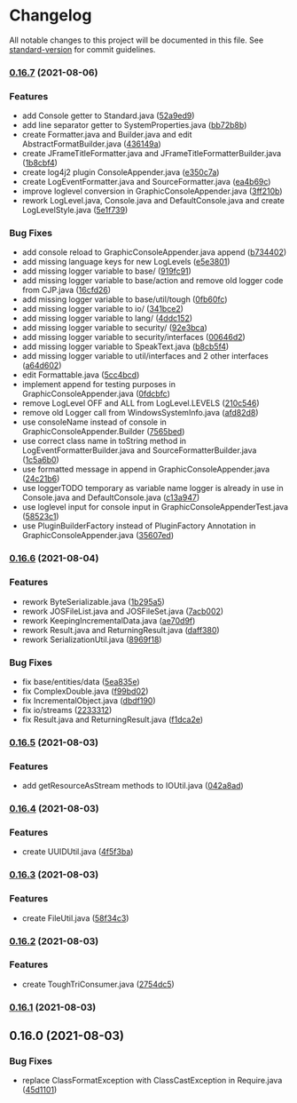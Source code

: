 # Changelog

All notable changes to this project will be documented in this file. See [standard-version](https://github.com/conventional-changelog/standard-version) for commit guidelines.

### [0.16.7](https://github.com/Panzer1119/CJP-Base/compare/v0.16.6...v0.16.7) (2021-08-06)


### Features

* add Console getter to Standard.java ([52a9ed9](https://github.com/Panzer1119/CJP-Base/commit/52a9ed9aff395900b44d840a149dd58e21a5ba57))
* add line separator getter to SystemProperties.java ([bb72b8b](https://github.com/Panzer1119/CJP-Base/commit/bb72b8be5aa0d148c0d6af0f606999ba3b62604a))
* create Formatter.java and Builder.java and edit AbstractFormatBuilder.java ([436149a](https://github.com/Panzer1119/CJP-Base/commit/436149a8bdea2b3e70214ae7bac670b6c1e94dde))
* create JFrameTitleFormatter.java and JFrameTitleFormatterBuilder.java ([1b8cbf4](https://github.com/Panzer1119/CJP-Base/commit/1b8cbf43b4d759aacce3d51c80ec8d89295848d6))
* create log4j2 plugin ConsoleAppender.java ([e350c7a](https://github.com/Panzer1119/CJP-Base/commit/e350c7a9bda3714d30e885ccabe9ea1735cdba4e))
* create LogEventFormatter.java and SourceFormatter.java ([ea4b69c](https://github.com/Panzer1119/CJP-Base/commit/ea4b69cb19ca28219cef56627015c7ed9aaad9f6))
* improve loglevel conversion in GraphicConsoleAppender.java ([3ff210b](https://github.com/Panzer1119/CJP-Base/commit/3ff210b6e517d425480ba5461f75230622ff0ddd))
* rework LogLevel.java, Console.java and DefaultConsole.java and create LogLevelStyle.java ([5e1f739](https://github.com/Panzer1119/CJP-Base/commit/5e1f73936f4162d137674a073f8779fbc80a3076))


### Bug Fixes

* add console reload to GraphicConsoleAppender.java append ([b734402](https://github.com/Panzer1119/CJP-Base/commit/b7344028b26f9eeeb083509f94a3dc4c49e003b0))
* add missing language keys for new LogLevels ([e5e3801](https://github.com/Panzer1119/CJP-Base/commit/e5e38015bf07297489b477edb5538339b01efe78))
* add missing logger variable to base/ ([919fc91](https://github.com/Panzer1119/CJP-Base/commit/919fc917d15f27136b3ff4d7966c9d02f08579ec))
* add missing logger variable to base/action and remove old logger code from CJP.java ([16cfd26](https://github.com/Panzer1119/CJP-Base/commit/16cfd26d995a0429cf133b385f4fa576cf46fc69))
* add missing logger variable to base/util/tough ([0fb60fc](https://github.com/Panzer1119/CJP-Base/commit/0fb60fc8c0b845e3035ab48fb47fd0d524e76d6e))
* add missing logger variable to io/ ([341bce2](https://github.com/Panzer1119/CJP-Base/commit/341bce27adde0d4b4592a272492a22c395d7da83))
* add missing logger variable to lang/ ([4ddc152](https://github.com/Panzer1119/CJP-Base/commit/4ddc1526137d512a4c0559e3a3bf9ffa71721df8))
* add missing logger variable to security/ ([92e3bca](https://github.com/Panzer1119/CJP-Base/commit/92e3bca377152ecc6082bfc773a0a1c745982330))
* add missing logger variable to security/interfaces ([00646d2](https://github.com/Panzer1119/CJP-Base/commit/00646d2538dedea7d2fe97abcad165a1209306ea))
* add missing logger variable to SpeakText.java ([b8cb5f4](https://github.com/Panzer1119/CJP-Base/commit/b8cb5f4f0c0b35ac8aae764b3853a60983be26e5))
* add missing logger variable to util/interfaces and 2 other interfaces ([a64d602](https://github.com/Panzer1119/CJP-Base/commit/a64d602534a68ad3c08961b59315348dcc9f64f8))
* edit Formattable.java ([5cc4bcd](https://github.com/Panzer1119/CJP-Base/commit/5cc4bcd662de969f7b154256958e1f52573b176c))
* implement append for testing purposes in GraphicConsoleAppender.java ([0fdcbfc](https://github.com/Panzer1119/CJP-Base/commit/0fdcbfc59afa3b748d5786c27a2faf8504cccad6))
* remove LogLevel OFF and ALL from LogLevel.LEVELS ([210c546](https://github.com/Panzer1119/CJP-Base/commit/210c546b06865b8578d3fb62aadfefdaa17dd166))
* remove old Logger call from WindowsSystemInfo.java ([afd82d8](https://github.com/Panzer1119/CJP-Base/commit/afd82d898c7c02f66e57554c59a327903152f556))
* use consoleName instead of console in GraphicConsoleAppender.Builder ([7565bed](https://github.com/Panzer1119/CJP-Base/commit/7565bed22aa54201006f245200fc77b82df1fee9))
* use correct class name in toString method in LogEventFormatterBuilder.java and SourceFormatterBuilder.java ([1c5a6b0](https://github.com/Panzer1119/CJP-Base/commit/1c5a6b02f1385d81e595ce2b1129b2d6683a9215))
* use formatted message in append in GraphicConsoleAppender.java ([24c21b6](https://github.com/Panzer1119/CJP-Base/commit/24c21b656abbcfee72d2ea3f0b159fd4b4661f2a))
* use loggerTODO temporary as variable name logger is already in use in Console.java and DefaultConsole.java ([c13a947](https://github.com/Panzer1119/CJP-Base/commit/c13a94782469270d48c9f49244eac2d6a22a53b5))
* use loglevel input for console input in GraphicConsoleAppenderTest.java ([58523c1](https://github.com/Panzer1119/CJP-Base/commit/58523c11d4af631b326ba5e97821f96db099edd1))
* use PluginBuilderFactory instead of PluginFactory Annotation in GraphicConsoleAppender.java ([35607ed](https://github.com/Panzer1119/CJP-Base/commit/35607edbfd824d791103e90b09f24ac272f1aa58))

### [0.16.6](https://github.com/Panzer1119/CJP-Base/compare/v0.16.5...v0.16.6) (2021-08-04)


### Features

* rework ByteSerializable.java ([1b295a5](https://github.com/Panzer1119/CJP-Base/commit/1b295a53db7126853526806848fa391b3cbe8e4e))
* rework JOSFileList.java and JOSFileSet.java ([7acb002](https://github.com/Panzer1119/CJP-Base/commit/7acb002b937a4b832dc90e7916c59e02cae2407d))
* rework KeepingIncrementalData.java ([ae70d9f](https://github.com/Panzer1119/CJP-Base/commit/ae70d9f4fe38e913d108e3afb67eb8d8ebd29a23))
* rework Result.java and ReturningResult.java ([daff380](https://github.com/Panzer1119/CJP-Base/commit/daff3808090c8982804e5f55b6a62efc3c8b59bc))
* rework SerializationUtil.java ([8969f18](https://github.com/Panzer1119/CJP-Base/commit/8969f18dd645dd5f41373dcd0423148c91230d57))


### Bug Fixes

* fix base/entities/data ([5ea835e](https://github.com/Panzer1119/CJP-Base/commit/5ea835e36a3cfe0218c163abdce341f1564605ea))
* fix ComplexDouble.java ([f99bd02](https://github.com/Panzer1119/CJP-Base/commit/f99bd02194a32b08d133fe246282087e366b21c4))
* fix IncrementalObject.java ([dbdf190](https://github.com/Panzer1119/CJP-Base/commit/dbdf190c359af4f6ebe695f64e1ee9b3f0e41346))
* fix io/streams ([2233312](https://github.com/Panzer1119/CJP-Base/commit/22333124b203b126f9599cb1405330b2bae7fa92))
* fix Result.java and ReturningResult.java ([f1dca2e](https://github.com/Panzer1119/CJP-Base/commit/f1dca2ecaa3287b0f68560da7014e45351fd5e2b))

### [0.16.5](https://github.com/Panzer1119/CJP-Base/compare/v0.16.4...v0.16.5) (2021-08-03)


### Features

* add getResourceAsStream methods to IOUtil.java ([042a8ad](https://github.com/Panzer1119/CJP-Base/commit/042a8addbcf33fe910d325c3c750bc78c49dd7d4))

### [0.16.4](https://github.com/Panzer1119/CJP-Base/compare/v0.16.3...v0.16.4) (2021-08-03)


### Features

* create UUIDUtil.java ([4f5f3ba](https://github.com/Panzer1119/CJP-Base/commit/4f5f3bae2e32af6caf9a95eeec5b5e52f2a804f1))

### [0.16.3](https://github.com/Panzer1119/CJP-Base/compare/v0.16.2...v0.16.3) (2021-08-03)


### Features

* create FileUtil.java ([58f34c3](https://github.com/Panzer1119/CJP-Base/commit/58f34c31fcc62707dd95c9bdc52d0fde4278bcbb))

### [0.16.2](https://github.com/Panzer1119/CJP-Base/compare/v0.16.1...v0.16.2) (2021-08-03)


### Features

* create ToughTriConsumer.java ([2754dc5](https://github.com/Panzer1119/CJP-Base/commit/2754dc581401ce882657d56c721724e415eb048a))

### [0.16.1](https://github.com/Panzer1119/CJP-Base/compare/v0.16.0...v0.16.1) (2021-08-03)

## 0.16.0 (2021-08-03)


### Bug Fixes

* replace ClassFormatException with ClassCastException in Require.java ([45d1101](https://github.com/Panzer1119/CJP-Base/commit/45d1101becef998ba5e64231dd3ccc9c97332845))
